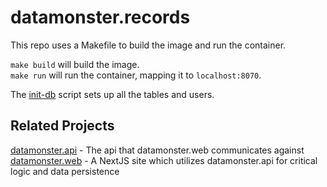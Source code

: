 # datamonster.records

This repo uses a Makefile to build the image and run the container.  

`make build` will build the image.  
`make run` will run the container, mapping it to `localhost:8070`.  

The [init-db](https://github.com/FailureToLoad/datamonster.records/blob/34910d6a896477cfcd15ab6dfa01145183c1feff/init-db.sh) script sets up all the tables and users.  

## Related Projects
 
 [datamonster.api](https://github.com/FailureToLoad/datamonster.records) - The api that datamonster.web communicates against  
 [datamonster.web](https://github.com/FailureToLoad/datamonster.web) - A NextJS site which utilizes datamonster.api for critical logic and data persistence  
